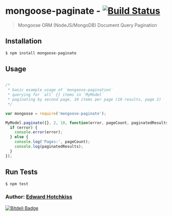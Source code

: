# mongoose-paginate - [![Build Status](https://secure.travis-ci.org/edwardhotchkiss/mongoose-paginate.png)](http://travis-ci.org/edwardhotchkiss/mongoose-paginate)

> Mongoose ORM (NodeJS/MongoDB) Document Query Pagination

## Installation

```bash
$ npm install mongoose-paginate
```

## Usage 

```javascript

/*
 * basic example usage of `mongoose-pagination`
 * querying for `all` {} items in `MyModel`
 * paginating by second page, 10 items per page (10 results, page 2)
 */

var mongoose = require('mongoose-paginate');

MyModel.paginate({}, 2, 10, function(error, pageCount, paginatedResults) {
  if (error) {
    console.error(error);
  } else {
  	console.log('Pages:', pageCount);
    console.log(paginatedResults);
  }
});

```

## Run Tests

``` bash
$ npm test
```

### Author: [Edward Hotchkiss][0]

[0]: http://edwardhotchkiss.com/


[![Bitdeli Badge](https://d2weczhvl823v0.cloudfront.net/edwardhotchkiss/mongoose-paginate/trend.png)](https://bitdeli.com/free "Bitdeli Badge")

